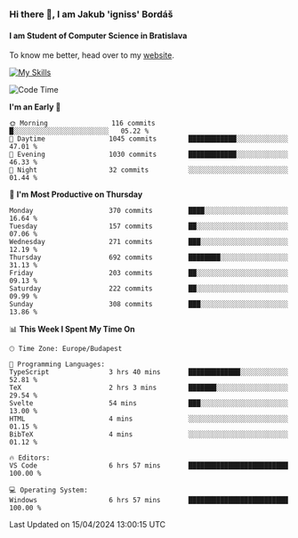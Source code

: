 ### Hi there 👋, I am Jakub 'igniss' Bordáš

#### I am Student of Computer Science in Bratislava
To know me better, head over to my [website](https://bordas.sk).

[![My Skills](https://skillicons.dev/icons?i=js,html,css,figma,svelte,java,kotlin,python,postgresql,typescript,nest,nodejs)](https://bordas.sk)


<!--START_SECTION:waka-->
![Code Time](http://img.shields.io/badge/Code%20Time-1%2C466%20hrs%2015%20mins-blue)

**I'm an Early 🐤** 

```text
🌞 Morning                116 commits         █░░░░░░░░░░░░░░░░░░░░░░░░   05.22 % 
🌆 Daytime                1045 commits        ████████████░░░░░░░░░░░░░   47.01 % 
🌃 Evening                1030 commits        ████████████░░░░░░░░░░░░░   46.33 % 
🌙 Night                  32 commits          ░░░░░░░░░░░░░░░░░░░░░░░░░   01.44 % 
```
📅 **I'm Most Productive on Thursday** 

```text
Monday                   370 commits         ████░░░░░░░░░░░░░░░░░░░░░   16.64 % 
Tuesday                  157 commits         ██░░░░░░░░░░░░░░░░░░░░░░░   07.06 % 
Wednesday                271 commits         ███░░░░░░░░░░░░░░░░░░░░░░   12.19 % 
Thursday                 692 commits         ████████░░░░░░░░░░░░░░░░░   31.13 % 
Friday                   203 commits         ██░░░░░░░░░░░░░░░░░░░░░░░   09.13 % 
Saturday                 222 commits         ██░░░░░░░░░░░░░░░░░░░░░░░   09.99 % 
Sunday                   308 commits         ███░░░░░░░░░░░░░░░░░░░░░░   13.86 % 
```


📊 **This Week I Spent My Time On** 

```text
🕑︎ Time Zone: Europe/Budapest

💬 Programming Languages: 
TypeScript               3 hrs 40 mins       █████████████░░░░░░░░░░░░   52.81 % 
TeX                      2 hrs 3 mins        ███████░░░░░░░░░░░░░░░░░░   29.54 % 
Svelte                   54 mins             ███░░░░░░░░░░░░░░░░░░░░░░   13.00 % 
HTML                     4 mins              ░░░░░░░░░░░░░░░░░░░░░░░░░   01.15 % 
BibTeX                   4 mins              ░░░░░░░░░░░░░░░░░░░░░░░░░   01.12 % 

🔥 Editors: 
VS Code                  6 hrs 57 mins       █████████████████████████   100.00 % 

💻 Operating System: 
Windows                  6 hrs 57 mins       █████████████████████████   100.00 % 
```


 Last Updated on 15/04/2024 13:00:15 UTC
<!--END_SECTION:waka-->
